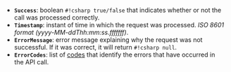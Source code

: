 - **`Success`**: boolean `#!csharp true/false` that indicates whether or not the call was processed correctly.
- **`Timestamp`**: instant of time in which the request was processed. *ISO 8601 format (yyyy-MM-ddThh\:mm\:ss.fffffff)*.
- **`ErrorMessage`**: error message explaining why the request was not successful. If it was correct, it will return `#!csharp null`.
- **`ErrorCodes`**: list of [codes](../../annex/errorCodes.md) that identify the errors that have occurred in the API call.
